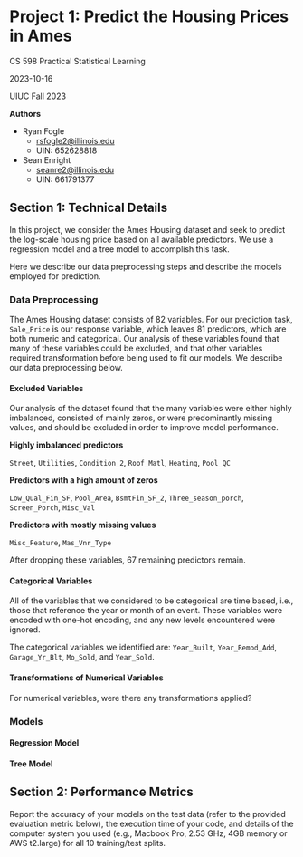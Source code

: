 # Project 1: Predict the Housing Prices in Ames

CS 598 Practical Statistical Learning

2023-10-16

UIUC Fall 2023

**Authors**
* Ryan Fogle
    - rsfogle2@illinois.edu
    - UIN: 652628818
* Sean Enright
    - seanre2@illinois.edu
    - UIN: 661791377

## Section 1: Technical Details

In this project, we consider the Ames Housing dataset and seek to predict the log-scale housing price based on all available predictors. We use a regression model and a tree model to accomplish this task.

Here we describe our data preprocessing steps and describe the models employed for prediction.

### Data Preprocessing

The Ames Housing dataset consists of 82 variables. For our prediction task, `Sale_Price` is our response variable, which leaves 81 predictors, which are both numeric and categorical. Our analysis of these variables found that many of these variables could be excluded, and that other variables required transformation before being used to fit our models. We describe our data preprocessing below.

#### Excluded Variables

Our analysis of the dataset found that the many variables were either highly imbalanced, consisted of mainly zeros, or were predominantly missing values, and should be excluded in order to improve model performance.

**Highly imbalanced predictors**

 `Street`,  `Utilities`, `Condition_2`, `Roof_Matl`, `Heating`, `Pool_QC`

**Predictors with a high amount of zeros**

`Low_Qual_Fin_SF`, `Pool_Area`, `BsmtFin_SF_2`, `Three_season_porch`, `Screen_Porch`, `Misc_Val`

**Predictors with mostly missing values**

 `Misc_Feature`, `Mas_Vnr_Type`

 After dropping these variables, 67 remaining predictors remain.


#### Categorical Variables
All of the variables that we considered to be categorical are time based, i.e., those that reference the year or month of an event. These variables were encoded with one-hot encoding, and any new levels encountered were ignored.

The categorical variables we identified are: `Year_Built`, `Year_Remod_Add`, `Garage_Yr_Blt`, `Mo_Sold`, and `Year_Sold`.

#### Transformations of Numerical Variables
For numerical variables, were there any transformations applied?

### Models


#### Regression Model

#### Tree Model

## Section 2: Performance Metrics

Report the accuracy of your models on the test data (refer to the provided evaluation metric below), the execution time of your code, and details of the computer system you used (e.g., Macbook Pro, 2.53 GHz, 4GB memory or AWS t2.large) for all 10 training/test splits.